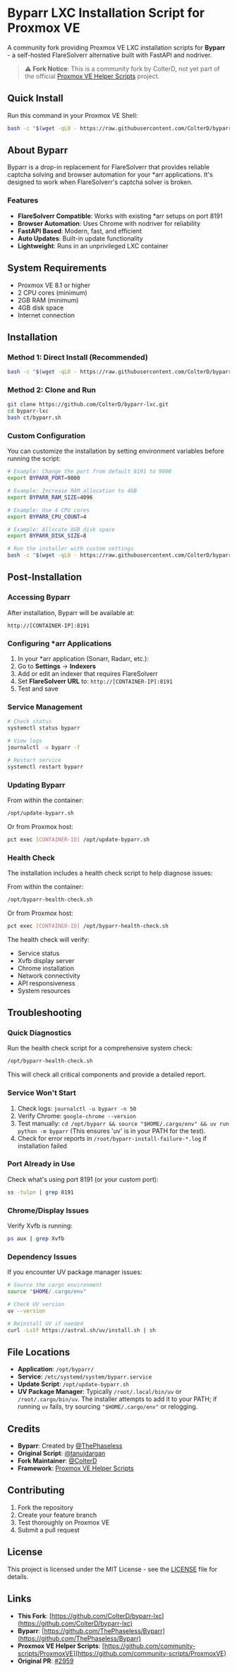 # Byparr LXC Installation Script for Proxmox VE

A community fork providing Proxmox VE LXC installation scripts for **Byparr** - a self-hosted FlareSolverr alternative built with FastAPI and nodriver.

> **⚠️ Fork Notice**: This is a community fork by ColterD, not yet part of the official [Proxmox VE Helper Scripts](https://github.com/community-scripts/ProxmoxVE) project.

## Quick Install

Run this command in your Proxmox VE Shell:

```bash
bash -c "$(wget -qLO - https://raw.githubusercontent.com/ColterD/byparr-lxc/main/ct/byparr.sh)"
```

## About Byparr

Byparr is a drop-in replacement for FlareSolverr that provides reliable captcha solving and browser automation for your *arr applications. It's designed to work when FlareSolverr's captcha solver is broken.

### Features

- **FlareSolverr Compatible**: Works with existing *arr setups on port 8191
- **Browser Automation**: Uses Chrome with nodriver for reliability
- **FastAPI Based**: Modern, fast, and efficient
- **Auto Updates**: Built-in update functionality
- **Lightweight**: Runs in an unprivileged LXC container

## System Requirements

- Proxmox VE 8.1 or higher
- 2 CPU cores (minimum)
- 2GB RAM (minimum)
- 4GB disk space
- Internet connection

## Installation

### Method 1: Direct Install (Recommended)

```bash
bash -c "$(wget -qLO - https://raw.githubusercontent.com/ColterD/byparr-lxc/main/ct/byparr.sh)"
```

### Method 2: Clone and Run

```bash
git clone https://github.com/ColterD/byparr-lxc.git
cd byparr-lxc
bash ct/byparr.sh
```

### Custom Configuration

You can customize the installation by setting environment variables before running the script:

```bash
# Example: Change the port from default 8191 to 9000
export BYPARR_PORT=9000

# Example: Increase RAM allocation to 4GB
export BYPARR_RAM_SIZE=4096

# Example: Use 4 CPU cores
export BYPARR_CPU_COUNT=4

# Example: Allocate 8GB disk space
export BYPARR_DISK_SIZE=8

# Run the installer with custom settings
bash -c "$(wget -qLO - https://raw.githubusercontent.com/ColterD/byparr-lxc/main/ct/byparr.sh)"
```

## Post-Installation

### Accessing Byparr

After installation, Byparr will be available at:
```
http://[CONTAINER-IP]:8191
```

### Configuring *arr Applications

1. In your *arr application (Sonarr, Radarr, etc.):
2. Go to **Settings** → **Indexers**
3. Add or edit an indexer that requires FlareSolverr
4. Set **FlareSolverr URL** to: `http://[CONTAINER-IP]:8191`
5. Test and save

### Service Management

```bash
# Check status
systemctl status byparr

# View logs
journalctl -u byparr -f

# Restart service
systemctl restart byparr
```

### Updating Byparr

From within the container:
```bash
/opt/update-byparr.sh
```

Or from Proxmox host:
```bash
pct exec [CONTAINER-ID] /opt/update-byparr.sh
```

### Health Check

The installation includes a health check script to help diagnose issues:

From within the container:
```bash
/opt/byparr-health-check.sh
```

Or from Proxmox host:
```bash
pct exec [CONTAINER-ID] /opt/byparr-health-check.sh
```

The health check will verify:
- Service status
- Xvfb display server
- Chrome installation
- Network connectivity
- API responsiveness
- System resources

## Troubleshooting

### Quick Diagnostics

Run the health check script for a comprehensive system check:
```bash
/opt/byparr-health-check.sh
```

This will check all critical components and provide a detailed report.

### Service Won't Start

1. Check logs: `journalctl -u byparr -n 50`
2. Verify Chrome: `google-chrome --version`
3. Test manually: `cd /opt/byparr && source "$HOME/.cargo/env" && uv run python -m byparr` (This ensures 'uv' is in your PATH for the test).
4. Check for error reports in `/root/byparr-install-failure-*.log` if installation failed

### Port Already in Use

Check what's using port 8191 (or your custom port):
```bash
ss -tulpn | grep 8191
```

### Chrome/Display Issues

Verify Xvfb is running:
```bash
ps aux | grep Xvfb
```

### Dependency Issues

If you encounter UV package manager issues:
```bash
# Source the cargo environment
source "$HOME/.cargo/env"

# Check UV version
uv --version

# Reinstall UV if needed
curl -LsSf https://astral.sh/uv/install.sh | sh
```

## File Locations

- **Application**: `/opt/byparr/`
- **Service**: `/etc/systemd/system/byparr.service`
- **Update Script**: `/opt/update-byparr.sh`
- **UV Package Manager**: Typically `/root/.local/bin/uv` or `/root/.cargo/bin/uv`. The installer attempts to add it to your PATH; if running `uv` fails, try sourcing `"$HOME/.cargo/env"` or relogging.

## Credits

- **Byparr**: Created by [@ThePhaseless](https://github.com/ThePhaseless)
- **Original Script**: [@tanujdargan](https://github.com/tanujdargan)
- **Fork Maintainer**: [@ColterD](https://github.com/ColterD)
- **Framework**: [Proxmox VE Helper Scripts](https://github.com/community-scripts/ProxmoxVE)

## Contributing

1. Fork the repository
2. Create your feature branch
3. Test thoroughly on Proxmox VE
4. Submit a pull request

## License

This project is licensed under the MIT License - see the [LICENSE](LICENSE) file for details.

## Links

- **This Fork**: [https://github.com/ColterD/byparr-lxc](https://github.com/ColterD/byparr-lxc)
- **Byparr**: [https://github.com/ThePhaseless/Byparr](https://github.com/ThePhaseless/Byparr)
- **Proxmox VE Helper Scripts**: [https://github.com/community-scripts/ProxmoxVE](https://github.com/community-scripts/ProxmoxVE)
- **Original PR**: [#2959](https://github.com/community-scripts/ProxmoxVE/pull/2959)
